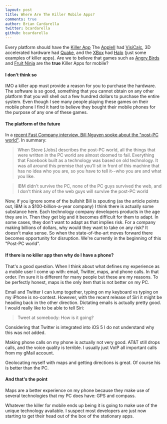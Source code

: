 ```yaml
---
layout: post
title: Where Are The Killer Mobile Apps?
comments: true
author: Brian Cardarella
twitter: bcardarella
github: bcardarella
---
```


Every platform should have the [Killer App](http://en.wikipedia.org/wiki/Killer_application) The [AppleII](http://en.wikipedia.org/wiki/Apple_II) had [VisiCalc](http://en.wikipedia.org/wiki/VisiCalc), 3D accelerated hardware had [Quake](http://en.wikipedia.org/wiki/Quake_(video_game)), and the [XBox](http://en.wikipedia.org/wiki/Xbox) had [Halo](http://en.wikipedia.org/wiki/Halo_(series)) (just some examples of killer apps). Are we to believe that games such as [Angry Birds](http://en.wikipedia.org/wiki/Angry_Birds) and [Fruit Ninja](http://en.wikipedia.org/wiki/Fruit_Ninja) are the **true** Killer Apps for mobile?

#### I don't think so ####

IMO a killer app must provide a reason for you to purchase the hardware.
The software is so good, something that you cannot obtain on any other
platform that you will shell out a few hundred dollars to purchase the
entire system. Even though I see many people playing these games on
their mobile phone I find it hard to believe they bought their mobile
phones for the purpose of any one of these games.

#### The platform of the future ####

In a [recent Fast Company interview, Bill Nguyen spoke about the "post-PC
world"](http://www.fastcompany.com/magazine/160/bill-nguyen-startups).
In summary:

> When Steve [Jobs] describes the post-PC world, all the things that were written in the PC world are almost doomed to fail. Everything that Facebook built as a technology was based on old technology. It was all around this premise that you'll sit in front of this machine that has no idea who you are, so you have to tell it--who you are and what you like.

> IBM didn't survive the PC, none of the PC guys survived the web, and I don't think any of the web guys will survive the post-PC world

Now, if you ignore some of the bullshit Bill is spouting (as the article
points out, IBM is a $100-billion-a-year company) I think there is
actually some substance here. Each technology company developers
products in the age they are in. Then they get big and it becomes
difficult for them to adapt. In some cases, they don't want to adapt as
that implies risk. For a company making billions of dollars, why would
they want to take on any risk? It doesn't make sense. So when the
state-of-the-art moves forward there becomes opportunity for disruption.
We're currently in the beginning of this "Post-PC world".

#### If there is no killer app then why do I have a phone? ####

That's a good question. When I think about what defines my experience as
a mobile user I come up with: email, Twitter, maps, and phone calls. In
that order. I'm sure it is different for many people but these are my
reasons. To be perfectly honest, maps is the only item that is not better on my
PC.

Email and Twitter I can lump together, typing on my keyboard vs typing
on my iPhone is no-contest. However, with the recent release of Siri it
might be heading back in the other direction. Dictating emails is
actually pretty good. I would really like to be able to tell Siri:

> Tweet at somebody: How is it going?

Considering that Twitter is integrated into iOS 5 I do not understand
why this was not added.

Making phone calls on my phone is actually not very good. AT&T still
drops calls, and the voice quality is terrible. I usually just VoIP all
important calls from my gMail account.

Geolocating myself with maps and getting directions is great. Of course
his is better than the PC.

#### And that's the point ####

Maps are a better experience on my phone because they make use of
several technologies that my PC does have: GPS and compass.

Whatever the killer for mobile ends up being it is going to make use of
the unique technology available. I suspect most developers are just now
starting to get their head out of the box of the stationary apps.
